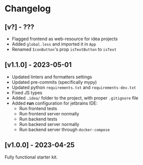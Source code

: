 # Changelog

## [v?] - ???

- Flagged frontend as web-resource for idea projects
- Added `global.less` and imported it in `App`
- Renamed `IconButton`'s prop `isTextButton` to `isText`

## [v1.1.0] - 2023-05-01

- Updated linters and formatters settings
- Updated pre-commits (specifically mypy)
- Updated python `requirements.txt` and `requirements-dev.txt`
- Fixed JS types
- Added `.idea/` folder to the project, with proper `.gitignore` file
- Added **run** configuration for jetbrains IDE:
  - Run frontend tests
  - Run frontend server normally
  - Run backend tests
  - Run backend server normally
  - Run backend server through `docker-compose`

## [v1.0.0] - 2023-04-25

Fully functional starter kit.
